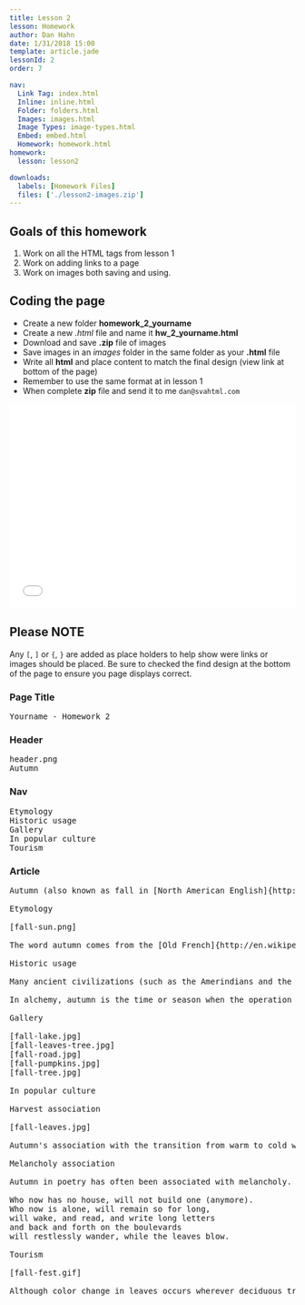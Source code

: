 ```yaml
---
title: Lesson 2
lesson: Homework
author: Dan Hahn
date: 1/31/2018 15:00
template: article.jade
lessonId: 2
order: 7

nav:
  Link Tag: index.html
  Inline: inline.html
  Folder: folders.html
  Images: images.html
  Image Types: image-types.html
  Embed: embed.html
  Homework: homework.html
homework:
  lesson: lesson2

downloads:
  labels: [Homework Files]
  files: ['./lesson2-images.zip']
---
```


## Goals of this homework

1.  Work on all the HTML tags from lesson 1
2.  Work on adding links to a page
3.  Work on images both saving and using.

## Coding the page

- Create a new folder **homework_2_yourname**
- Create a new _.html_ file and name it **hw_2_yourname.html**
- Download and save **.zip** file of images
- Save images in an _images_ folder in the same folder as your **.html** file
- Write all **html** and place content to match the final design (view link at bottom of the page)
- Remember to use the same format at in lesson 1
- When complete **zip** file and send it to me `dan@svahtml.com`

<iframe width="640" height="360" src="//www.youtube.com/embed/4eRy8eeq0og" frameborder="0" allowfullscreen></iframe>

## Please NOTE

Any `[`, `]` or `{`, `}` are added as place holders to help show were links or images should be placed. Be sure to checked the find design at the bottom of the page to ensure you page displays correct.

### Page Title

<pre class="text-content">
Yourname - Homework 2
</pre>

### Header

<pre class="text-content">
header.png
Autumn
</pre>

### Nav

<pre class="text-content">
Etymology
Historic usage
Gallery
In popular culture
Tourism
</pre>

### Article

<pre class="text-content">
Autumn (also known as fall in [North American English]{http://en.wikipedia.org/wiki/}) is one of the four temperate seasons. Autumn marks the transition from [summer]{http://en.wikipedia.org/wiki/Summer} into [winter]{http://en.wikipedia.org/wiki/Winter/}, usually in late September (northern hemisphere) or late March (southern hemisphere) when the arrival of night becomes noticeably earlier.

Etymology

[fall-sun.png]

The word autumn comes from the [Old French]{http://en.wikipedia.org/wiki/Old_French} word autompne (automne in modern French), and was later normalized to the original Latin word autumnus. There are rare examples of its use as early as the 14th century, but it became common by the 16th century. Before the 16th century, harvest was the term usually used to refer to the season. However as more people gradually moved from working the land to living in towns (especially those who could read and write, the only people whose use of language we now know), the word harvest lost its reference to the time of year and came to refer only to the actual activity of reaping, and fall, as well as autumn, began to replace it as a reference to the season. The alternative word fall is now mostly a [North American English]{http://en.wikipedia.org/wiki/} word for the season. It traces its origins to old Germanic languages. The exact derivation is unclear, the Old English feallan and the Old Norse fall all being possible candidates. However, these words all have the meaning "to fall from a height" and are clearly derived either from a common root or from each other. The term came to denote the season in the 16th century, a contraction of Middle English expressions like "fall of the leaf" and "fall of the year". During the 17th century, English immigration to the colonies in North America was at its peak, and the new settlers took their language with them. While the term fall gradually became obsolescent in Britain, it became the more common term in North America, where autumn is nonetheless preferred in scientific and often in literary contexts.

Historic usage

Many ancient civilizations (such as the Amerindians and the ancient Hebrews) computed the years by autumns, while the Anglo-Saxons did so by winters. Tacitus states that the ancient Germans were acquainted with all the other seasons of the year but had no notion of autumn - though this is likely to be wrong, especially as a blanket statement (Tacitus wrote about Germanic tribes without firsthand knowledge and thus promoted myths as well as actual information). Linwood observed of the beginning of the several seasons of the year, that:

In alchemy, autumn is the time or season when the operation of the Philosopher's stone is brought to maturity and perfection. It is also symbolised by the Metal element in Chinese astrology.

Gallery

[fall-lake.jpg]
[fall-leaves-tree.jpg]
[fall-road.jpg]
[fall-pumpkins.jpg]
[fall-tree.jpg]

In popular culture

Harvest association

[fall-leaves.jpg]

Autumn's association with the transition from warm to cold weather, and its related status as the season of the primary harvest, has dominated its themes and popular images. In Western cultures, personifications of autumn are usually pretty, well-fed females adorned with fruits, vegetables and grains and wheat that ripen at this time. Most ancient cultures featured autumnal celebrations of the harvest, often the most important on their calendars. Still extant echoes of these celebrations are found in the mid-autumn Thanksgiving holiday of the United States, and the Jewish Sukkot holiday with its roots as a full moon harvest festival of "tabernacles" (huts wherein the harvest was processed and which later gained religious significance). There are also the many North American Indian festivals tied to harvest of autumn- ally ripe foods gathered in the wild, the Chinese Mid-Autumn or Moon festival, and many others. The predominant mood of these autumnal celebrations is a gladness for the fruits of the earth mixed with a certain melancholy linked to the imminent arrival of harsh weather. This view is presented in John Keats' poem To Autumn where he describes the season as a time of bounteous fecundity, a time of 'mellow fruitfulness'.

Melancholy association

Autumn in poetry has often been associated with melancholy. The possibilities of summer are gone, and the chill of winter is on the horizon. Skies turn grey, and people turn inward, both physically and mentally. Rainer Maria Rilke, a German poet, has expressed such sentiments in one of his most famous poems, Herbsttag (Autumn Day), which reads in part:

Who now has no house, will not build one (anymore).
Who now is alone, will remain so for long,
will wake, and read, and write long letters
and back and forth on the boulevards
will restlessly wander, while the leaves blow.

Tourism

[fall-fest.gif]

Although color change in leaves occurs wherever deciduous trees are found, coloured autumn foliage is most famously noted in two regions of the world: most of Canada and the United States; and Eastern Asia, including China, Korea, and Japan. It can also be very significant in Argentina, Australia, Chile and New Zealand, but not to the same degree. Eastern Canada and the New England region of the United States are famous for the brilliance of their autumnal foliage, and a seasonal tourist industry has grown up around the few weeks in autumn when the leaves are at their peak.
</pre>

<style>
article img {
  max-width: 100%;
}

iframe {
  max-width: 100%;
}
</style>
